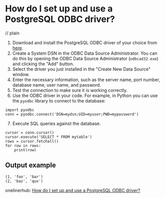 # How do I set up and use a PostgreSQL ODBC driver?
// plain

1. Download and install the PostgreSQL ODBC driver of your choice from [here](https://www.postgresql.org/ftp/odbc/versions/).
2. Create a System DSN in the ODBC Data Source Administrator. You can do this by opening the ODBC Data Source Administrator (`odbcad32.exe`) and clicking the "Add" button.
3. Select the driver you just installed in the "Create New Data Source" window.
4. Enter the necessary information, such as the server name, port number, database name, user name, and password.
5. Test the connection to make sure it is working correctly.
6. Use the ODBC driver in your code. For example, in Python you can use the `pyodbc` library to connect to the database:
```
import pyodbc
conn = pyodbc.connect('DSN=mydsn;UID=myuser;PWD=mypassword')
```
7. Execute SQL queries against the database.
```
cursor = conn.cursor()
cursor.execute('SELECT * FROM mytable')
rows = cursor.fetchall()
for row in rows:
    print(row)
```

## Output example

```
(1, 'foo', 'bar')
(2, 'baz', 'qux')
```

onelinerhub: [How do I set up and use a PostgreSQL ODBC driver?](https://onelinerhub.com/postgresql/how-do-i-set-up-and-use-a-postgresql-odbc-driver)